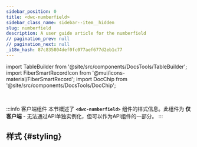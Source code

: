 ```yaml
---
sidebar_position: 0
title: <dwc-numberfield>
sidebar_class_name: sidebar--item__hidden
slug: numberfield
description: A user guide article for the numberfield
// pagination_prev: null
// pagination_next: null
_i18n_hash: 87c835804def0fc077aef677d2eb1c77
---
```

import TableBuilder from '@site/src/components/DocsTools/TableBuilder';
import FiberSmartRecordIcon from '@mui/icons-material/FiberSmartRecord';
import DocChip from '@site/src/components/DocsTools/DocChip';

<DocChip chip='shadow' />

<br />

:::info 客户端组件
本节概述了 **`<dwc-numberfield>`** 组件的样式信息。此组件为 **仅客户端** - 无法通过API单独实例化，但可以作为API组件的一部分。
:::

## 样式 {#styling}

<TableBuilder name="dwc-numberfield" clientComponent />
